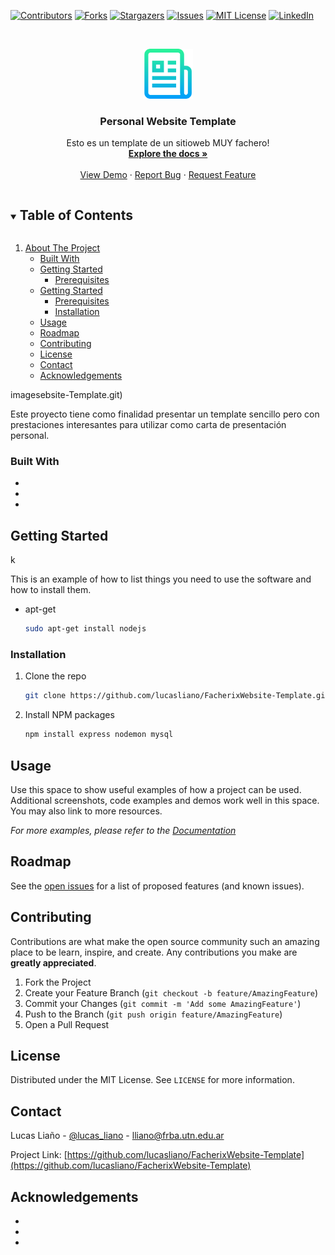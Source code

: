 <!-- This README template was taken from https://github.com/othneildrew/Best-README-Template -->



[![Contributors][contributors-shield]][contributors-url]
[![Forks][forks-shield]][forks-url]
[![Stargazers][stars-shield]][stars-url]
[![Issues][issues-shield]][issues-url]
[![MIT License][license-shield]][license-url]
[![LinkedIn][linkedin-shield]][linkedin-url]



<!-- PROJECT LOGO -->
<br />
<p align="center">
  <a href="https://github.com/lucasliano/FacherixWebsite-Template">
    <img src="others/logo.png" alt="Logo" width="80" height="80">
  </a>

  <h3 align="center">Personal Website Template</h3>

  <p align="center">
    Esto es un template de un sitioweb MUY fachero! 
    <br />
    <a href="https://github.com/lucasliano/FacherixWebsite-Template"><strong>Explore the docs »</strong></a>
    <br />
    <br />
    <a href="https://github.com/lucasliano/FacherixWebsite-Template">View Demo</a>
    ·
    <a href="https://github.com/lucasliano/FacherixWebsite-Template/issues">Report Bug</a>
    ·
    <a href="https://github.com/lucasliano/FacherixWebsite-Template/issues">Request Feature</a>
  </p>
</p>



<!-- TABLE OF CONTENTS -->
<details open="open">
  <summary><h2 style="display: inline-block">Table of Contents</h2></summary>
  <ol>
    <li>
      <a href="#about-the-project">About The Project</a>
      <ul>
        <li><a href="#built-with">Built With</a></li>
    </li>
    <li>
      <a href="#getting-started">Getting Started</a>
      <ul>
        <li><a href="#prerequisites">Prerequisites</a></li>
      </ul>
    </li>
    <li>
      <a href="#getting-started">Getting Started</a>
      <ul>
        <li><a href="#prerequisites">Prerequisites</a></li>
        <li><a href="#installation">Installation</a></li>
      </ul>
    </li>
    <li><a href="#usage">Usage</a></li>
    <li><a href="#roadmap">Roadmap</a></li>
    <li><a href="#contributing">Contributing</a></li>
    <li><a href="#license">License</a></li>
    <li><a href="#contact">Contact</a></li>
    <li><a href="#acknowledgements">Acknowledgements</a></li>
  </ol>
</details>



<!-- ABOUT THE PROJECT -->imagesebsite-Template.git)

Este proyecto tiene como finalidad presentar un template sencillo pero con prestaciones interesantes para utilizar como carta de presentación personal.

### Built With

* []()
* []()
* []()



<!-- GETTING STARTED -->
## Getting Started
k

This is an example of how to list things you need to use the software and how to install them.
* apt-get
  ```sh
  sudo apt-get install nodejs
  ```

### Installation

1. Clone the repo
   ```sh
   git clone https://github.com/lucasliano/FacherixWebsite-Template.git
   ```
2. Install NPM packages
   ```sh
   npm install express nodemon mysql
   ```



<!-- USAGE EXAMPLES -->
## Usage

Use this space to show useful examples of how a project can be used. Additional screenshots, code examples and demos work well in this space. You may also link to more resources.

_For more examples, please refer to the [Documentation](https://example.com)_



<!-- ROADMAP -->
## Roadmap

See the [open issues](https://github.com/lucasliano/FacherixWebsite-Template/issues) for a list of proposed features (and known issues).



<!-- CONTRIBUTING -->
## Contributing

Contributions are what make the open source community such an amazing place to be learn, inspire, and create. Any contributions you make are **greatly appreciated**.

1. Fork the Project
2. Create your Feature Branch (`git checkout -b feature/AmazingFeature`)
3. Commit your Changes (`git commit -m 'Add some AmazingFeature'`)
4. Push to the Branch (`git push origin feature/AmazingFeature`)
5. Open a Pull Request



<!-- LICENSE -->
## License

Distributed under the MIT License. See `LICENSE` for more information.



<!-- CONTACT -->
## Contact

Lucas Liaño - [@lucas_liano](https://www.instagram.com/lucas_liano/) - lliano@frba.utn.edu.ar

Project Link: [https://github.com/lucasliano/FacherixWebsite-Template](https://github.com/lucasliano/FacherixWebsite-Template)



<!-- ACKNOWLEDGEMENTS -->
## Acknowledgements

* []()
* []()
* []()





<!-- MARKDOWN LINKS & IMAGES -->
<!-- https://www.markdownguide.org/basic-syntax/#reference-style-links -->
[contributors-shield]: https://img.shields.io/github/contributors/lucasliano/repo.svg?style=for-the-badge
[contributors-url]: https://github.com/lucasliano/FacherixWebsite-Template/graphs/contributors
[forks-shield]: https://img.shields.io/github/forks/lucasliano/repo.svg?style=for-the-badge
[forks-url]: https://github.com/lucasliano/FacherixWebsite-Template/network/members
[stars-shield]: https://img.shields.io/github/stars/lucasliano/repo.svg?style=for-the-badge
[stars-url]: https://github.com/lucasliano/FacherixWebsite-Template/stargazers
[issues-shield]: https://img.shields.io/github/issues/lucasliano/repo.svg?style=for-the-badge
[issues-url]: https://github.com/lucasliano/FacherixWebsite-Template/issues
[license-shield]: https://img.shields.io/github/license/lucasliano/repo.svg?style=for-the-badge
[license-url]: https://github.com/lucasliano/FacherixWebsite-Template/blob/master/LICENSE.txt
[linkedin-shield]: https://img.shields.io/badge/-LinkedIn-black.svg?style=for-the-badge&logo=linkedin&colorB=555
[linkedin-url]: https://linkedin.com/in/lucas-liaño-086b1514a/
[product-screenshot]: others/screenshot.png